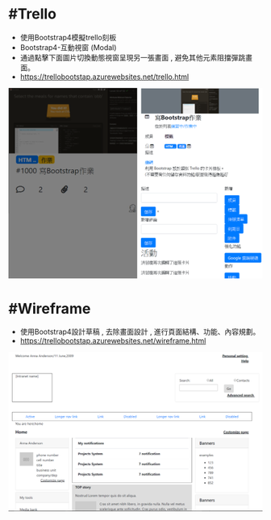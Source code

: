 
# **\#Trello**
* 使用Bootstrap4模擬trello刻板  
* Bootstrap4-互動視窗 (Modal)
* 通過點擊下面圖片切換動態視窗呈現另一張畫面 , 避免其他元素阻擋彈跳畫面。
* https://trellobootstap.azurewebsites.net/trello.html 

![screen shot](https://raw.githubusercontent.com/hungyunhsuan/Bootstrap/master/image/trelloimage.PNG)  
  


# **\#Wireframe**
* 使用Bootstrap4設計草稿 , 去除畫面設計 , 進行頁面結構、功能、內容規劃。   
* https://trellobootstap.azurewebsites.net/wireframe.html

![screen shot](https://raw.githubusercontent.com/hungyunhsuan/Bootstrap/master/image/wireframe.PNG)




